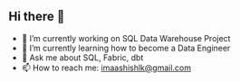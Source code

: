## Hi there 👋

- 🔭 I’m currently working on SQL Data Warehouse Project
- 🌱 I’m currently learning how to become a Data Engineer
- 💬 Ask me about SQL, Fabric, dbt
- 📫 How to reach me: imaashishlk@gmail.com

